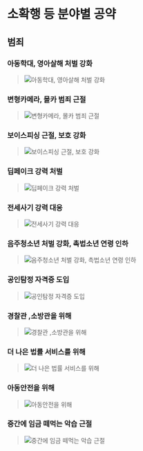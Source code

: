# 소확행 등 분야별 공약

## 범죄

### 아동학대, 영아살해 처벌 강화
> ![아동학대, 영아살해 처벌 강화](004_011_001.jpg)

### 변형카메라, 몰카 범죄 근절
> ![변형카메라, 몰카 범죄 근절](004_011_002.jpg)

### 보이스피싱 근절, 보호 강화
> ![보이스피싱 근절, 보호 강화](004_011_003.jpg)

### 딥페이크 강력 처벌
> ![딥페이크 강력 처벌](004_011_004.jpg)

### 전세사기 강력 대응
> ![전세사기 강력 대응](004_011_005.png)

### 음주청소년 처벌 강화, 촉법소년 연령 인하
> ![음주청소년 처벌 강화, 촉법소년 연령 인하](004_011_006.png)

### 공인탐정 자격증 도입
> ![공인탐정 자격증 도입](004_011_007.png)

### 경찰관 ,소방관을 위해
> ![경찰관 ,소방관을 위해](004_011_008.png)

### 더 나은 법률 서비스를 위해
> ![더 나은 법률 서비스를 위해](004_011_009.png)

### 아동안전을 위해
> ![아동안전을 위해](004_011_010.png)

### 중간에 임금 떼먹는 악습 근절
> ![중간에 임금 떼먹는 악습 근절](004_011_011.png)
